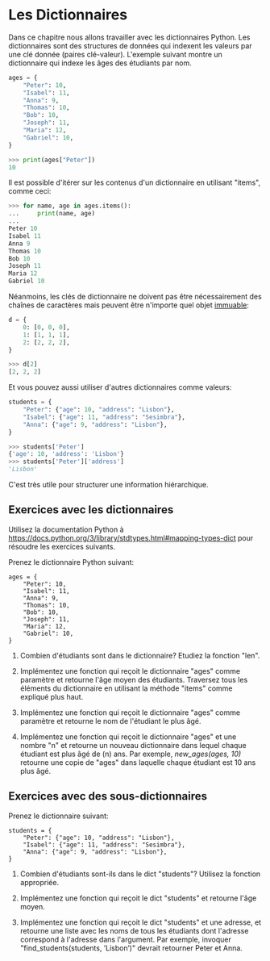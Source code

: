 # Les Dictionnaires

Dans ce chapitre nous allons travailler avec les dictionnaires Python. Les dictionnaires sont des structures de données qui indexent les valeurs par une clé donnée (paires clé-valeur). L'exemple suivant  montre un dictionnaire qui indexe les âges des étudiants par nom.

```Python
ages = {
    "Peter": 10,
    "Isabel": 11,
    "Anna": 9,
    "Thomas": 10,
    "Bob": 10,
    "Joseph": 11,
    "Maria": 12,
    "Gabriel": 10,
}

>>> print(ages["Peter"])
10
```

Il est possible d'itérer sur les contenus d'un dictionnaire en utilisant "items", comme ceci:

```Python
>>> for name, age in ages.items():
...     print(name, age)
...
Peter 10
Isabel 11
Anna 9
Thomas 10
Bob 10
Joseph 11
Maria 12
Gabriel 10
```

Néanmoins, les clés de dictionnaire ne doivent pas être nécessairement des chaînes de caractères mais peuvent être n'importe quel objet [immuable](https://docs.python.org/3/tutorial/datastructures.html#dictionaries):

```Python
d = {
    0: [0, 0, 0],
    1: [1, 1, 1],
    2: [2, 2, 2],
}

>>> d[2]
[2, 2, 2]
```

Et vous pouvez aussi utiliser d'autres dictionnaires comme valeurs:

```Python
students = {
    "Peter": {"age": 10, "address": "Lisbon"},
    "Isabel": {"age": 11, "address": "Sesimbra"},
    "Anna": {"age": 9, "address": "Lisbon"},
}

>>> students['Peter']
{'age': 10, 'address': 'Lisbon'}
>>> students['Peter']['address']
'Lisbon'
```

C'est très utile pour structurer une information hiérarchique.

## Exercices avec les dictionnaires

Utilisez la documentation Python à <https://docs.python.org/3/library/stdtypes.html#mapping-types-dict> pour résoudre les exercices suivants.

Prenez le dictionnaire Python suivant:

    ages = {
        "Peter": 10,
        "Isabel": 11,
        "Anna": 9,
        "Thomas": 10,
        "Bob": 10,
        "Joseph": 11,
        "Maria": 12,
        "Gabriel": 10,
    }

1.  Combien d'étudiants sont dans le dictionnaire? Etudiez la fonction "len".

2.  Implémentez une fonction qui reçoit le dictionnaire "ages" comme paramètre et retourne l'âge moyen des étudiants. Traversez tous les éléments du dictionnaire en utilisant la méthode "items" comme expliqué plus haut.

3.  Implémentez une fonction qui reçoit le dictionnaire "ages" comme paramètre et retourne le nom de l'étudiant le plus âgé.

4.  Implémentez une fonction qui reçoit le dictionnaire "ages" et une nombre "n" et retourne un nouveau dictionnaire dans lequel chaque étudiant est plus âgé de \(n\) ans. Par exemple, *new_ages(ages, 10)* retourne une copie de "ages" dans laquelle chaque étudiant est 10 ans plus âgé.

## Exercices avec des sous-dictionnaires

Prenez le dictionnaire suivant:

    students = {
        "Peter": {"age": 10, "address": "Lisbon"},
        "Isabel": {"age": 11, "address": "Sesimbra"},
        "Anna": {"age": 9, "address": "Lisbon"},
    }

1.  Combien d'étudiants sont-ils dans le dict "students"? Utilisez la fonction appropriée.

2.  Implémentez une fonction qui reçoit le dict "students" et retourne l'âge moyen.

3. Implémentez une fonction qui reçoit le dict "students" et une adresse, et retourne une liste avec les noms de tous les étudiants dont l'adresse correspond à l'adresse dans l'argument. Par exemple, invoquer "find_students(students, ’Lisbon’)" devrait retourner Peter et Anna.
